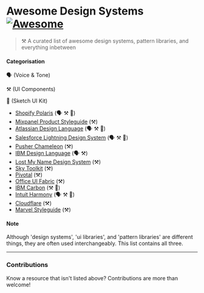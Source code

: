 # Awesome Design Systems [![Awesome](https://cdn.rawgit.com/sindresorhus/awesome/d7305f38d29fed78fa85652e3a63e154dd8e8829/media/badge.svg)](https://github.com/sindresorhus/awesome)

> ⚒ A curated list of awesome design systems, pattern libraries, and everything inbetween

#### Categorisation

🗣 (Voice & Tone)

⚒ (UI Components)

🎨 (Sketch UI Kit)


- [Shopify Polaris](https://polaris.shopify.com) (🗣 ⚒ 🎨)
- [Mixpanel Product Styleguide](http://mixpanel.github.io/mixpanel-common/examples/style-guide-new) (⚒)
- [Atlassian Design Language](https://atlassian.design) (🗣 ⚒ 🎨)
- [Salesforce Lightning Design System](https://www.lightningdesignsystem.com) (🗣 ⚒ 🎨)
- [Pusher Chameleon](http://pusher.github.io/chameleon/) (⚒)
- [IBM Design Language](https://www.ibm.com/design/language/) (🗣 ⚒)
- [Lost My Name Design System](http://design-system.lostmy.name/) (⚒)
- [Sky Toolkit](https://www.sky.com/toolkit) (⚒)
- [Pivotal](http://styleguide.pivotal.io/) (⚒)
- [Office UI Fabric](https://dev.office.com/fabric) (⚒)
- [IBM Carbon](http://carbondesignsystem.com/) (⚒ 🎨)
- [Intuit Harmony](http://harmony.intuit.com/) (🗣 ⚒ 🎨)
- [Cloudflare](https://cloudflare.github.io/cf-ui/) (⚒)
- [Marvel Styleguide](https://marvelapp.com/styleguide) (⚒)


#### Note

Although 'design systems', 'ui libraries', and 'pattern libraries' are different things, they are often used interchangeably. This list contains all three.

---
### Contributions
Know a resource that isn't listed above? Contributions are more than welcome!
